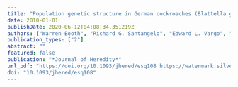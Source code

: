 ```yaml
---
title: "Population genetic structure in German cockroaches (Blattella germanica): differentiated islands in an agricultural landscape"
date: 2010-01-01
publishDate: 2020-06-12T04:08:34.351219Z
authors: ["Warren Booth", "Richard G. Santangelo", "Edward L. Vargo", "Dmitry V. Mukha", "Coby Schal"]
publication_types: ["2"]
abstract: ""
featured: false
publication: "*Journal of Heredity*"
url_pdf: "https://doi.org/10.1093/jhered/esq108 https://watermark.silverchair.com/esq108.pdf?token=AQECAHi208BE49Ooan9kkhW_Ercy7Dm3ZL_9Cf3qfKAc485ysgAAAmAwggJcBgkqhkiG9w0BBwagggJNMIICSQIBADCCAkIGCSqGSIb3DQEHATAeBglghkgBZQMEAS4wEQQMb3oGMjm1cUGkxkP1AgEQgIICE5Om52js8mTq4wLFsdfZ6dux59c8U6n0gRbyh3N-m6nl9ePtgvrMS9FCOP4axWa1IcHraWSozhuNniC3C0t2aqZOne8TtG19vB9MGQT4vuql0LlBStdDMcXN20_ot770xNdh6tpq99tP5uiTUXSVlU2qwFqDT-YX85C_5JbFPfWEI0rUseoHj3Mgjs8dfz_m8RBPPcKGlLcFatM3EqaQ2lvOg8M9l9X446eC-4_9QgHYgTB6eKXJsCV6tNmnPNDOYTHmpA2YdOXlj2jrY_N7oPow3BVTZKdwfm9B_eicE5SI-nV2PKh5Srdxe02JYEnUPkeDijx2oGrBgbw4VD-12_-BmG2j2L0Bt6VwwhaJRHFtZJQKDUJwmLNZN123VoNjORP_gWRLJmDGHvd_rVyiH6ZJY0SQClJ0xTjDtj4m7TJP8zXkpINa9UM1W_lwVzwqS0nkpihzYAzcWfkdpFJ33HjvzDbxU-yggxeIyeC1h1c544bv8iAXYWQqk6bcENDjs6P1gn8GjS7mRQZjkqflSkRseN8E1N7W4sCTpID5ceZVdyF63GaWyXm-dZZm_qV9xxgrO-2e3QqRb7YHe0u4kjWNr1CuHzI37bLJjl3nMVPI99VE05ycNWIYV2KmgyIJzDjd5nKFhgAtbnl-K1njJyjwUFnrQnZ4EagZQRjbjsqH7dc2CyKuzdr3LocKEQ6eaiCfXA"
doi: "10.1093/jhered/esq108"
---
```


